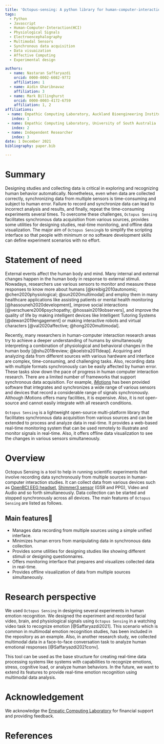 ```yaml
---
title: 'Octopus-sensing: A python library for human-computer-interaction studies'
tags:
  - Python
  - Javascript
  - Human-Computer-Interaction(HCI)
  - Physiological Signals
  - Electroencephalography
  - Multimodal Sensors
  - Synchronous data acquisition
  - Data visuaization
  - Affective Computing
  - Experimental design

authors:
  - name: Nastaran Saffaryazdi
    orcid: 0000-0002-6082-9772
    affiliation: 1
  - name: Aidin Gharibnavaz
    affiliation: 3
  - name: Mark Billinghurst
    orcid: 0000-0003-4172-6759 
    affiliation: 1, 2
affiliations:
 - name: Empathic Computing Laboratory, Auckland Bioengineering Institute, University of Auckland
   index: 1
 - name: Empathic Computing Laboratory, University of South Australia
   index: 2
 - name: Independent Researcher
   index: 3
date: 1 December 2021
bibliography: paper.bib

---
```


# Summary
Designing studies and collecting data is critical in exploring and recognizing human behavior automatically. Nonetheless, even when data are collected correctly, synchronizing data from multiple sensors is time-consuming and subject to human error. Failure to record and synchronize data can lead to incorrect analysis and results, and finally, repeat the time-consuming experiments several times. To overcome these challenges, `Octopus Sensing` facilitates synchronous data acquisition from various sources, provides some utilities for designing studies, real-time monitoring, and offline data visualization.  The major aim of `Octopus Sensing`is to simplify the scripting interface so that people with minimum or no software development skills can define experiment scenarios with no effort.


# Statement of need
External events affect the human body and mind. Many internal and external changes happen in the human body in response to external stimuli. Nowadays, researchers use various sensors to monitor and measure these responses to know more about humans [@kreibig2010autonomic; @chen2020physiological; @sun2020multimodal] and employ them in many healthcare applications like assisting patients or mental health monitoring [@hassouneh2020development], improve social interactions [@verschuere2006psychopathy; @hossain2019observers], and improve the quality of life by making intelligent devices like Intelligent Tutoring Systems [@dewan2019engagement] or making interactive robots and virtual characters [@val2020affective; @hong2020multimodal].

Recently, many researchers in human-computer interaction research areas try to achieve a deeper understanding of humans by simultaneously interpreting a combination of physiological and behavioral changes in the human body [@shu2018review; @koelstra2011deap]. Acquiring and analyzing data from different sources with various hardware and interface are complex, time-consuming, and challenging tasks. Also, recording data with multiple formats synchronously can be easily affected by human error. These tasks slow down the pace of progress in human computer interaction research.  There are a limited number of frameworks that support synchronous data acquisition. For example, [iMotions](@https://imotions.com/) has been provided software that integrates and synchronizes a wide range of various sensors and devices that record a considerable range of signals synchronously. Although iMotions offers many facilities, it is expensive. Also, it is not open-source and cannot easily integrate with all research conditions.

`Octopus Sensing` is a lightweight open-source multi-platform library that facilitates synchronous data acquisition from various sources and can be extended to process and analyze data in real-time. It provides a web-based real-time monitoring system that can be used remotely to illustrate and monitor signals in real-time. Also, it offers offline data visualization to see the changes in various sensors simultaneously.

# Overview

Octopus Sensing is a tool to help in running scientific experiments that involve recording data synchronously from multiple sources in human-computer interaction studies. It can collect data from various devices such as [OpenBCI EEG headset](https://openbci.com/), [Shimmer3 sensor](https://shimmersensing.com) (GSR and PPG), Video and Audio and so forth simultaneously. Data collection can be started and stopped synchronously across all devices. The main features of `Octopus Sensing` are listed as follows.

## Main features

* Manages data recording from multiple sources using a simple unified interface.
* Minimizes human errors from manipulating data in synchronous data collection.
* Provides some utilities for designing studies like showing different stimuli or designing questionnaires.
* Offers monitoring interface that prepares and visualizes collected data in real-time.
* Provides offline visualization of data from multiple sources simultaneously.

# Research perspective

We used `Octopus Sensing` in designing several experiments in human emotion recognition. We designed the experiment and recorded facial video, brain, and physiological signals using `Octopus Sensing` in a watching video task to recognize emotion [@Saffaryazdi2021]. This scenario which is common in multimodal emotion recognition studies, has been included in the repository as an example. Also, in another research study, we collected multimodal data in a face-to-face conversation task to analyze human emotional responses [@Saffaryazdi2021conv].

This tool can be used as the base structure for creating real-time data processing systems like systems with capabilities to recognize emotions, stress, cognitive load, or analyze human behaviors. In the future, we want to extend its features to provide real-time emotion recognition using multimodal data analysis.


# Acknowledgement
We acknowledge the [Empatic Computing Laboratory](http://empathiccomputing.org/) for financial support and providing feedback.

# References